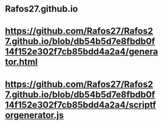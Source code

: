 # Rafos27.github.io
# https://github.com/Rafos27/Rafos27.github.io/blob/db54b5d7e8fbdb0f14f152e302f7cb85bdd4a2a4/generator.html
# https://github.com/Rafos27/Rafos27.github.io/blob/db54b5d7e8fbdb0f14f152e302f7cb85bdd4a2a4/scriptforgenerator.js
